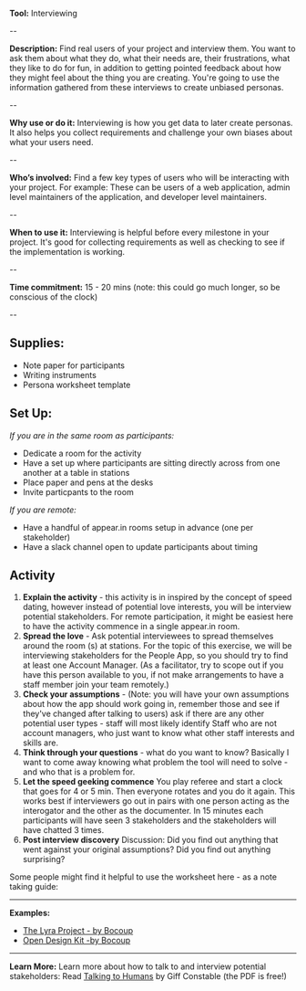 **Tool:**  Interviewing

--

**Description:**
Find real users of your project and interview them. You want to ask them about what they do, what their needs are, their frustrations, what they like to do for fun, in addition to getting pointed feedback about how they might feel about the thing you are creating. You're going to use the information gathered from these interviews to create unbiased personas.

--

**Why use or do it:**
Interviewing is how you get data to later create personas. It also helps you collect requirements and challenge your own biases about what your users need.

--

**Who’s involved:**
Find a few key types of users who will be interacting with your project. For example: These can be users of a web application, admin level maintainers of the application, and developer level maintainers.

--

**When to use it:**
Interviewing is helpful before every milestone in your project. It's good for collecting requirements as well as checking to see if the implementation is working.

--

**Time commitment:**  15 - 20 mins (note: this could go much longer, so be conscious of the clock)

--



Supplies:
--------------
- Note paper for participants
- Writing instruments
- Persona worksheet template


Set Up:
---------------

*If you are in the same room as participants:*

-   Dedicate a room for the activity
-   Have a set up where participants are sitting directly across from one another at a table in stations
-   Place paper and pens at the desks
-   Invite particpants to the room

*If you are remote:*

-   Have a handful of appear.in rooms setup in advance (one per stakeholder)
-   Have a slack channel open to update participants about timing


Activity
---------

1. **Explain the activity** - this activity is in inspired by the concept of speed dating, however instead of potential love interests, you will be interview potential stakeholders.  For remote participation, it might be easiest here to have the activity commence in a single appear.in room.
2. **Spread the love** - Ask potential interviewees to spread themselves around the room (s) at stations. For the topic of this exercise, we will be interviewing stakeholders for the People App, so you should try to find at least one Account Manager. (As a facilitator, try to scope out if you have this person available to you, if not make arrangements to have a staff member join your team remotely.)
3. **Check your assumptions** - (Note: you will have your own assumptions about how the app should work going in, remember those and see if they've changed after talking to users) ask if there are any other potential user types - staff will most likely identify Staff who are not account managers, who just want to know what other staff interests and skills are.
4. **Think through your questions** - what do you want to know? Basically I want to come away knowing what problem the tool will need to solve - and who that is a problem for.
5. **Let the speed geeking commence** You play referee and start a clock that goes for 4 or 5 min. Then everyone rotates and you do it again. This works best if interviewers go out in pairs with one person acting as the interogator and the other as the documenter. In 15 minutes each participants  will have seen 3 stakeholders and the stakeholders will have chatted 3 times.
6. **Post interview discovery** Discussion: Did you find out anything that went against your original assumptions? Did you find out anything surprising?

Some people might find it helpful to use the worksheet here - as a note taking guide:

---

**Examples:**
* [The Lyra Project - by Bocoup](https://github.com/vega/lyra/search?q=persona&type=Issues&utf8=%E2%9C%93)
* [Open Design Kit -by Bocoup](https://github.com/bocoup/opendesignkit/issues/7)

---

**Learn More:**
Learn more about how to talk to and interview potential stakeholders: Read [Talking to Humans](http://www.talkingtohumans.com/) by Giff Constable (the PDF is free!)
